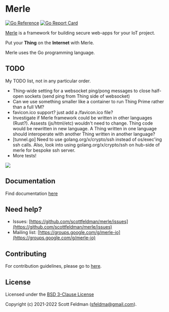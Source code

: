 # Merle

[![Go Reference](https://pkg.go.dev/badge/pkg.dev.go/github.com/merliot/merle.svg)](https://pkg.go.dev/github.com/merliot/merle)
[![Go Report Card](https://goreportcard.com/badge/github.com/merliot/merle)](https://goreportcard.com/report/github.com/merliot/merle)

[Merle](https://merliot.org) is a framework for building secure web-apps for your IoT project.

Put your **Thing** on the **Internet** with Merle.

Merle uses the Go programming language.

## TODO

My TODO list, not in any particular order.

 - Thing-wide setting for a websocket ping/pong messages to close half-open sockets
 	(send ping from Thing side of websocket)
 - Can we use something smaller like a container to run Thing Prime rather than a full VM?
 - favicon.ico support?  just add a /favicon.ico file?
 - Investigate if Merle framework could be written in other languages (Rust?).
   Assests (js/html/etc) wouldn't need to change.  Thing code would be rewritten in new language.
   A Thing written in one language should interoperate with another Thing written in another language?
 - [tunnel.go] Need to use golang.org/x/crypto/ssh instead of os/exec'ing ssh calls.  Also, look
   into using golang.org/x/crypto/ssh on hub-side of merle for bespoke ssh server.
 - More tests!


<img src="https://docs.google.com/drawings/d/e/2PACX-1vSkx75Ta5MePFXAM_O1C5voMNJ8aguUg8ahdgCNCw9MTpOkI3wgeFrcEUpYfoN0-_OFyQe37uAmVnRk/pub?w=1400&amp;h=580">

## Documentation

Find documentation [here](https://pkg.go.dev/github.com/scottfeldman/merle)

## Need help?
* Issues: [https://github.com/scottfeldman/merle/issues](https://github.com/scottfeldman/merle/issues)
* Mailing list: [https://groups.google.com/g/merle-io](https://groups.google.com/g/merle-io)

## Contributing
For contribution guidelines, please go to [here](https://github.com/scottfeldman/merle/blob/main/CONTRIBUTING.md).

## License
Licensed under the [BSD 3-Clause License](https://github.com/scottfeldman/merle/blob/main/LICENSE)

Copyright (c) 2021-2022 Scott Feldman (sfeldma@gmail.com).
